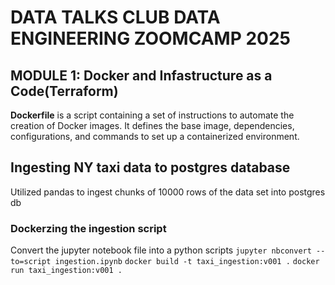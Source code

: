 # DATA TALKS CLUB DATA ENGINEERING ZOOMCAMP 2025
## MODULE 1: Docker and Infastructure as a Code(Terraform)

**Dockerfile** is a script containing a set of instructions to automate the creation of Docker images. It defines the base image, dependencies, configurations, and commands to set up a containerized environment.

## Ingesting NY taxi data to postgres database
Utilized pandas to ingest chunks of 10000 rows of the data set into postgres db

### Dockerzing the ingestion script
Convert the jupyter notebook file into a python scripts
`jupyter nbconvert --to=script ingestion.ipynb`
`docker build -t taxi_ingestion:v001 .`
`docker run taxi_ingestion:v001 .`